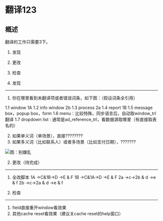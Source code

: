 翻译123
===

概述
---

翻译的工作只需要3下。

1. 发现
2. 更改
3. 检查

1. 发现
---

1. 你在哪里看到未翻译项或者错误词条，如下图：（假设词条全引用）

  1.1 window                        1A
  1.2 info window                 2b
  1.3 process                        2a
  1.4 report                          1B
  1.5 message box，popup box，form
  1.6 menu：比较特殊，同步语言后，自动取window_trl翻译
  1.7 dropdown list : 通常是ad_reference_trl，看数据源取哪里（有直接取表名的）

2. 如果单义词（单场景），直接????????
3. 如果多义词（比如联系人）或者多场景（比如支付日期），???????

![图：别嫌乱](https://static.oschina.net/uploads/space/2017/0514/131121_9p7O_2720480.png)

2. 更改（待完成）
---

1. 全改脚本
   1A ->C&1B->D ->E & F
   1B ->C&1A->D ->E & F
   2a ->c->2b & d ->e & f
   2b ->c->2a & d ->e & f

3. 检查
---

1. field直接重开window看效果
2. 其他cache reset看效果（建议关cache reset的help窗口）

